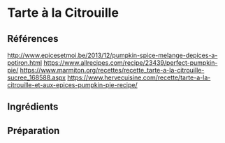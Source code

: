 # Tarte à la Citrouille

## Références

http://www.epicesetmoi.be/2013/12/pumpkin-spice-melange-depices-a-potiron.html
https://www.allrecipes.com/recipe/23439/perfect-pumpkin-pie/
https://www.marmiton.org/recettes/recette_tarte-a-la-citrouille-sucree_168588.aspx
https://www.hervecuisine.com/recette/tarte-a-la-citrouille-et-aux-epices-pumpkin-pie-recipe/

## Ingrédients

## Préparation
